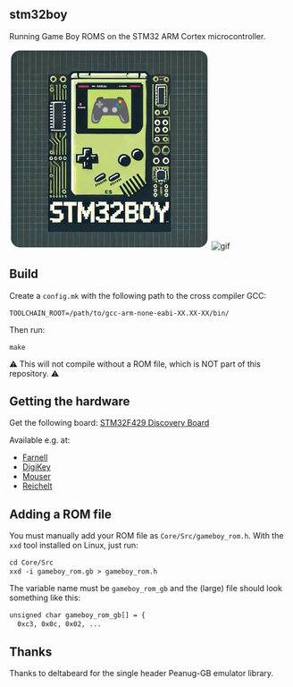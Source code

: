 stm32boy
--------

Running Game Boy ROMS on the STM32 ARM Cortex microcontroller.

![logo](/img/stm32boy.png) ![gif](img/demo.gif?raw=1)

Build
-----

Create a `config.mk` with the following path to the cross compiler GCC:

    TOOLCHAIN_ROOT=/path/to/gcc-arm-none-eabi-XX.XX-XX/bin/

Then run:

    make

⚠️  This will not compile without a ROM file, which is NOT part of this repository. ⚠️

Getting the hardware
--------------------

Get the following board:
[STM32F429 Discovery Board](https://www.st.com/en/evaluation-tools/32f429idiscovery.html)

Available e.g. at:
 - [Farnell](https://de.farnell.com/stmicroelectronics/stm32f429i-disc1/entwicklungsboard-advanced-line/dp/2506924)
 - [DigiKey](https://www.digikey.com/en/products/detail/stmicroelectronics/STM32F429I-DISC1/5731713)
 - [Mouser](https://eu.mouser.com/ProductDetail/STMicroelectronics/STM32F429I-DISC1?qs=79dOc3%2F91%2Fed3%252BRc5JUCEw%3D%3D)
 - [Reichelt](https://www.reichelt.de/discovery-kit-stm32f411-128kb-ram-512kb-flash-stm32f429i-disc1-p353434.html)

Adding a ROM file
-----------------

You must manually add your ROM file as `Core/Src/gameboy_rom.h`.
With the `xxd` tool installed on Linux, just run:

    cd Core/Src
    xxd -i gameboy_rom.gb > gameboy_rom.h

The variable name must be `gameboy_rom_gb` and the (large) file should look
something like this:

    unsigned char gameboy_rom_gb[] = {
      0xc3, 0x0c, 0x02, ...


Thanks
------

Thanks to deltabeard for the single header Peanug-GB emulator library.

